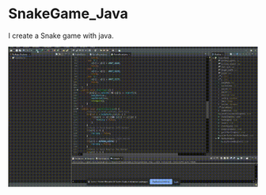# SnakeGame_Java
I create a Snake game with java.

![](https://github.com/elifKALENDER/SnakeGame_Java/blob/main/assets/Snakegame.gif)
